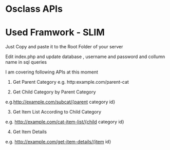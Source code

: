 # Osclass APIs

# Used Framwork - SLIM

Just Copy and paste it to the Root Folder of your server

Edit index.php and update database , username and password and collumn name in sql queries 

I am covering following APIs at this moment 

1. Get Parent Category
e.g. http:example.com/parent-cat


2. Get Child Category by Parent Category

e.g.http://example.com/subcat/{parent category id}


3. Get Item List According to Child Category


e.g. http://example.com/cat-item-list/{child category id}

4. Get Item Details

e.g. http://example.com/get-item-details/{item id} 
